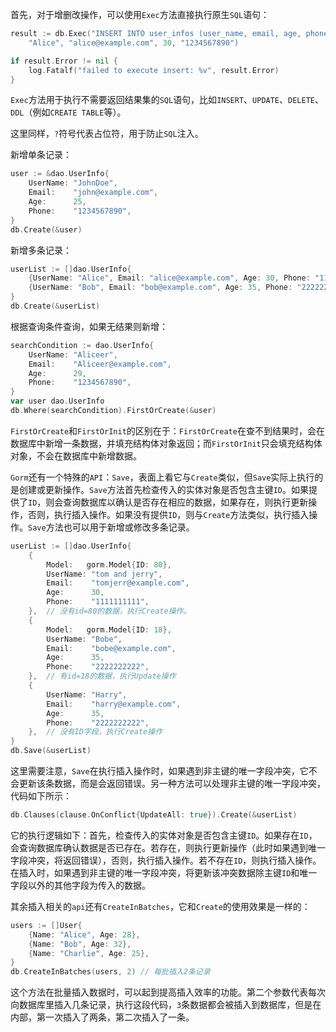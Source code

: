 首先，对于增删改操作，可以使用`Exec`方法直接执行原生`SQL`语句：

```go
result := db.Exec("INSERT INTO user_infos (user_name, email, age, phone) VALUES (?, ?, ?, ?)",
	"Alice", "alice@example.com", 30, "1234567890")

if result.Error != nil {
	log.Fatalf("failed to execute insert: %v", result.Error)
}
```

`Exec`方法用于执行不需要返回结果集的`SQL`语句，比如`INSERT`、`UPDATE`、`DELETE`、`DDL`（例如`CREATE TABLE`等）。

这里同样，`?`符号代表占位符，用于防止`SQL`注入。

新增单条记录：

```go
user := &dao.UserInfo{
	UserName: "JohnDoe",
	Email:    "john@example.com",
	Age:      25,
	Phone:    "1234567890",
}
db.Create(&user)
```

新增多条记录：

```go
userList := []dao.UserInfo{
	{UserName: "Alice", Email: "alice@example.com", Age: 30, Phone: "1111111111"},
	{UserName: "Bob", Email: "bob@example.com", Age: 35, Phone: "2222222222"},
}
db.Create(&userList)
```

根据查询条件查询，如果无结果则新增：

```go
searchCondition := dao.UserInfo{
	UserName: "Aliceer",
	Email:    "Aliceer@example.com",
	Age:      29,
	Phone:    "1234567890",
}
var user dao.UserInfo
db.Where(searchCondition).FirstOrCreate(&user)
```

`FirstOrCreate`和`FirstOrInit`的区别在于：`FirstOrCreate`在查不到结果时，会在数据库中新增一条数据，并填充结构体对象返回；而`FirstOrInit`只会填充结构体对象，不会在数据库中新增数据。

`Gorm`还有一个特殊的`API`：`Save`，表面上看它与`Create`类似，但`Save`实际上执行的是创建或更新操作。`Save`方法首先检查传入的实体对象是否包含主键`ID`。如果提供了`ID`，则会查询数据库以确认是否存在相应的数据，如果存在，则执行更新操作，否则，执行插入操作。如果没有提供`ID`，则与`Create`方法类似，执行插入操作。`Save`方法也可以用于新增或修改多条记录。

```go
userList := []dao.UserInfo{
	{
		Model:   gorm.Model{ID: 80},
		UserName: "tom and jerry",
		Email:    "tomjerr@example.com",
		Age:      30,
		Phone:    "1111111111",
	},  // 没有id=80的数据，执行Create操作。
	{
		Model:   gorm.Model{ID: 18},
		UserName: "Bobe",
		Email:    "bobe@example.com",
		Age:      35,
		Phone:    "2222222222",
	},  // 有id=18的数据，执行Update操作
	{
		UserName: "Harry",
		Email:    "harry@example.com",
		Age:      35,
		Phone:    "2222222222",
	},  // 没有ID字段，执行Create操作
}
db.Save(&userList)
```

这里需要注意，`Save`在执行插入操作时，如果遇到非主键的唯一字段冲突，它不会更新该条数据，而是会返回错误。另一种方法可以处理非主键的唯一字段冲突，代码如下所示：

```go
db.Clauses(clause.OnConflict{UpdateAll: true}).Create(&userList)
```

它的执行逻辑如下：首先，检查传入的实体对象是否包含主键`ID`。如果存在`ID`，会查询数据库确认数据是否已存在。若存在，则执行更新操作（此时如果遇到唯一字段冲突，将返回错误），否则，执行插入操作。若不存在`ID`，则执行插入操作。在插入时，如果遇到非主键的唯一字段冲突，将更新该冲突数据除主键`ID`和唯一字段以外的其他字段为传入的数据。

其余插入相关的`api`还有`CreateInBatches`，它和`Create`的使用效果是一样的：

```go
users := []User{
    {Name: "Alice", Age: 28},
    {Name: "Bob", Age: 32},
    {Name: "Charlie", Age: 25},
}
db.CreateInBatches(users, 2) // 每批插入2条记录
```

这个方法在批量插入数据时，可以起到提高插入效率的功能。第二个参数代表每次向数据库里插入几条记录，执行这段代码，`3`条数据都会被插入到数据库，但是在内部，第一次插入了两条，第二次插入了一条。

